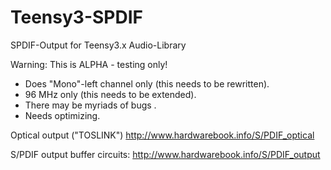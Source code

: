 # Teensy3-SPDIF
SPDIF-Output for Teensy3.x Audio-Library

Warning: This is ALPHA - testing only!

- Does "Mono"-left channel only (this needs to be rewritten).
- 96 MHz only (this needs to be extended).
- There may be myriads of bugs .
- Needs optimizing.

Optical output ("TOSLINK")
http://www.hardwarebook.info/S/PDIF_optical

S/PDIF output buffer circuits:
http://www.hardwarebook.info/S/PDIF_output
